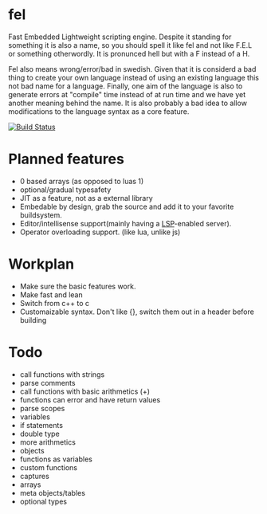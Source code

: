 # fel
Fast Embedded Lightweight scripting engine. Despite it standing for something it is also a name, so you should spell it like fel and not like F.E.L or something otherwordly. It is pronunced hell but with a F instead of a H.

Fel also means wrong/error/bad in swedish. Given that it is considerd a bad thing to create your own language instead of using an existing language this not bad name for a language. Finally, one aim of the language is also to generate errors at "compile" time instead of at run time and we have yet another meaning behind the name. It is also probably a bad idea to allow modifications to the language syntax as a core feature.

[![Build Status](https://travis-ci.org/madeso/fel.svg?branch=master)](https://travis-ci.org/madeso/fel)

# Planned features
  * 0 based arrays (as opposed to luas 1)
  * optional/gradual typesafety
  * JIT as a feature, not as a external library
  * Embedable by design, grab the source and add it to your favorite buildsystem.
  * Editor/intellisense support(mainly having a [LSP](https://github.com/Microsoft/language-server-protocol)-enabled server).
  * Operator overloading support. (like lua, unlike js)

# Workplan
  * Make sure the basic features work.
  * Make fast and lean
  * Switch from c++ to c
  * Customaizable syntax. Don't like {}, switch them out in a header before building

# Todo
  * call functions with strings
  * parse comments
  * call functions with basic arithmetics (+)
  * functions can error and have return values
  * parse scopes
  * variables
  * if statements
  * double type
  * more arithmetics
  * objects
  * functions as variables
  * custom functions
  * captures
  * arrays
  * meta objects/tables
  * optional types

